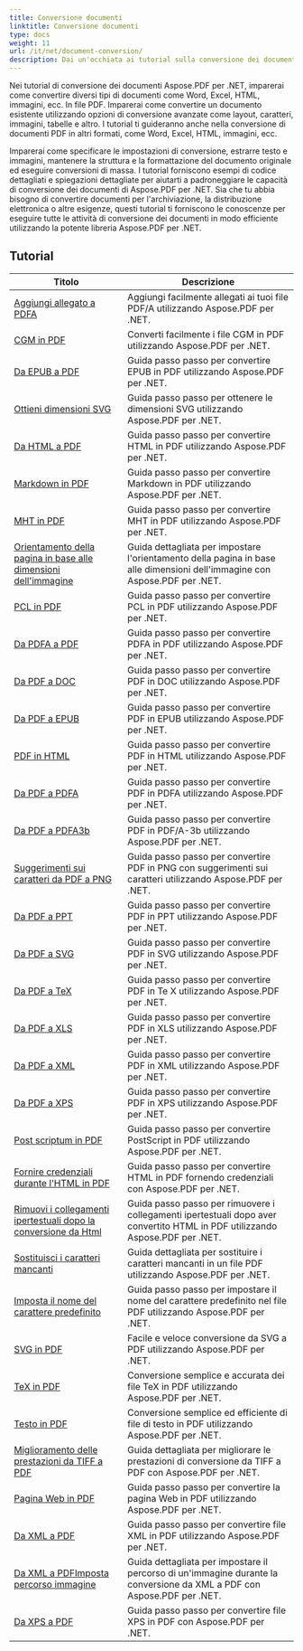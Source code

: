 ```yaml
---
title: Conversione documenti
linktitle: Conversione documenti
type: docs
weight: 11
url: /it/net/document-conversion/
description: Dai un'occhiata ai tutorial sulla conversione dei documenti con Aspose.PDF per .NET. Converti facilmente i file in diversi formati.
---
```

Nei tutorial di conversione dei documenti Aspose.PDF per .NET, imparerai come convertire diversi tipi di documenti come Word, Excel, HTML, immagini, ecc. In file PDF. Imparerai come convertire un documento esistente utilizzando opzioni di conversione avanzate come layout, caratteri, immagini, tabelle e altro. I tutorial ti guideranno anche nella conversione di documenti PDF in altri formati, come Word, Excel, HTML, immagini, ecc. 

Imparerai come specificare le impostazioni di conversione, estrarre testo e immagini, mantenere la struttura e la formattazione del documento originale ed eseguire conversioni di massa. I tutorial forniscono esempi di codice dettagliati e spiegazioni dettagliate per aiutarti a padroneggiare le capacità di conversione dei documenti di Aspose.PDF per .NET. Sia che tu abbia bisogno di convertire documenti per l'archiviazione, la distribuzione elettronica o altre esigenze, questi tutorial ti forniscono le conoscenze per eseguire tutte le attività di conversione dei documenti in modo efficiente utilizzando la potente libreria Aspose.PDF per .NET.

## Tutorial
| Titolo | Descrizione |
| --- | --- | 
| [Aggiungi allegato a PDFA](./add-attachment-to-pdfa/) | Aggiungi facilmente allegati ai tuoi file PDF/A utilizzando Aspose.PDF per .NET. |  
| [CGM in PDF](./cgm-to-pdf/) | Converti facilmente i file CGM in PDF utilizzando Aspose.PDF per .NET. |  
| [Da EPUB a PDF](./epub-to-pdf/) | Guida passo passo per convertire EPUB in PDF utilizzando Aspose.PDF per .NET. |  
| [Ottieni dimensioni SVG](./get-svg-dimensions/) | Guida passo passo per ottenere le dimensioni SVG utilizzando Aspose.PDF per .NET. |  
| [Da HTML a PDF](./html-to-pdf/) | Guida passo passo per convertire HTML in PDF utilizzando Aspose.PDF per .NET. |  
| [Markdown in PDF](./markdown-to-pdf/) | Guida passo passo per convertire Markdown in PDF utilizzando Aspose.PDF per .NET. |  
| [MHT in PDF](./mht-to-pdf/) | Guida passo passo per convertire MHT in PDF utilizzando Aspose.PDF per .NET. |  
| [Orientamento della pagina in base alle dimensioni dell'immagine](./page-orientation-according-image-dimensions/) | Guida dettagliata per impostare l'orientamento della pagina in base alle dimensioni dell'immagine con Aspose.PDF per .NET. |  
| [PCL in PDF](./pcl-to-pdf/) | Guida passo passo per convertire PCL in PDF utilizzando Aspose.PDF per .NET. |  
| [Da PDFA a PDF](./pdfa-to-pdf/) | Guida passo passo per convertire PDFA in PDF utilizzando Aspose.PDF per .NET. |  
| [Da PDF a DOC](./pdf-to-doc/) | Guida passo passo per convertire PDF in DOC utilizzando Aspose.PDF per .NET.  |  
| [Da PDF a EPUB](./pdf-to-epub/) | Guida passo passo per convertire PDF in EPUB utilizzando Aspose.PDF per .NET. |  
| [PDF in HTML](./pdf-to-html/) | Guida passo passo per convertire PDF in HTML utilizzando Aspose.PDF per .NET. |  
| [Da PDF a PDFA](./pdf-to-pdfa/) | Guida passo passo per convertire PDF in PDFA utilizzando Aspose.PDF per .NET. |  
| [Da PDF a PDFA3b](./pdf-to-pdfa3b/) | Guida passo passo per convertire PDF in PDF/A-3b utilizzando Aspose.PDF per .NET. |  
| [Suggerimenti sui caratteri da PDF a PNG](./pdf-to-png-font-hinting/) | Guida passo passo per convertire PDF in PNG con suggerimenti sui caratteri utilizzando Aspose.PDF per .NET. |  
| [Da PDF a PPT](./pdf-to-ppt/) | Guida passo passo per convertire PDF in PPT utilizzando Aspose.PDF per .NET. |  
| [Da PDF a SVG](./pdf-to-svg/) | Guida passo passo per convertire PDF in SVG utilizzando Aspose.PDF per .NET. |  
| [Da PDF a TeX](./pdf-to-te-x/) | Guida passo passo per convertire PDF in Te X utilizzando Aspose.PDF per .NET. |  
| [Da PDF a XLS](./pdf-to-xls/) | Guida passo passo per convertire PDF in XLS utilizzando Aspose.PDF per .NET. |  
| [Da PDF a XML](./pdf-to-xml/) | Guida passo passo per convertire PDF in XML utilizzando Aspose.PDF per .NET. |  
| [Da PDF a XPS](./pdf-to-xps/) | Guida passo passo per convertire PDF in XPS utilizzando Aspose.PDF per .NET. |  
| [Post scriptum in PDF](./postscript-to-pdf/) | Guida passo passo per convertire PostScript in PDF utilizzando Aspose.PDF per .NET. |  
| [Fornire credenziali durante l'HTML in PDF](./provide-credentials-during-html-to-pdf/) | Guida passo passo per convertire HTML in PDF fornendo credenziali con Aspose.PDF per .NET. |  
| [Rimuovi i collegamenti ipertestuali dopo la conversione da Html](./remove-hyperlinks-after-converting-from-html/) | Guida passo passo per rimuovere i collegamenti ipertestuali dopo aver convertito HTML in PDF utilizzando Aspose.PDF per .NET. |  
| [Sostituisci i caratteri mancanti](./replace-missing-fonts/) | Guida dettagliata per sostituire i caratteri mancanti in un file PDF utilizzando Aspose.PDF per .NET. |  
| [Imposta il nome del carattere predefinito](./set-default-font-name/) | Guida passo passo per impostare il nome del carattere predefinito nel file PDF utilizzando Aspose.PDF per .NET. |  
| [SVG in PDF](./svg-to-pdf/) | Facile e veloce conversione da SVG a PDF utilizzando Aspose.PDF per .NET. |  
| [TeX in PDF](./tex-to-pdf/) | Conversione semplice e accurata dei file TeX in PDF utilizzando Aspose.PDF per .NET. |  
| [Testo in PDF](./text-to-pdf/) | Conversione semplice ed efficiente di file di testo in PDF utilizzando Aspose.PDF per .NET. |  
| [Miglioramento delle prestazioni da TIFF a PDF](./tiff-to-pdf-performance-improvement/) | Guida dettagliata per migliorare le prestazioni di conversione da TIFF a PDF con Aspose.PDF per .NET. |  
| [Pagina Web in PDF](./web-page-to-pdf/) | Guida passo passo per convertire la pagina Web in PDF utilizzando Aspose.PDF per .NET. |  
| [Da XML a PDF](./xml-to-pdf/) | Guida passo passo per convertire file XML in PDF utilizzando Aspose.PDF per .NET. |  
| [Da XML a PDFImposta percorso immagine](./xml-to-pdfset-image-path/) | Guida dettagliata per impostare il percorso di un'immagine durante la conversione da XML a PDF con Aspose.PDF per .NET. |  
| [Da XPS a PDF](./xps-to-pdf/) | Guida passo passo per convertire file XPS in PDF con Aspose.PDF per .NET. |  
